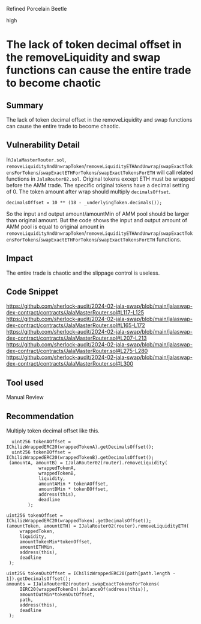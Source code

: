 Refined Porcelain Beetle

high

# The lack of token decimal offset in the removeLiquidity and swap functions can cause the entire trade to become chaotic

## Summary
The lack of token decimal offset in the removeLiquidity and swap functions can cause the entire trade to become chaotic.
## Vulnerability Detail
In```JalaMasterRouter.sol```, ```removeLiquidityAndUnwrapToken```/```removeLiquidityETHAndUnwrap```/```swapExactTokensForTokens```/```swapExactETHForTokens```/```swapExactTokensForETH``` will call related functions in ```JalaRouter02.sol```. Original tokens except ETH must be wrapped before the AMM trade. The specific original tokens have a decimal setting of 0. The token amount after wrap should multiply ```decimalsOffset```.
```solidity
decimalsOffset = 10 ** (18 - _underlyingToken.decimals());
```
So the input and output amount/amountMin of AMM pool should be larger than original amount. But the code shows the input and output amount of AMM pool is equal to original amount in ```removeLiquidityAndUnwrapToken```/```removeLiquidityETHAndUnwrap```/```swapExactTokensForTokens```/```swapExactETHForTokens```/```swapExactTokensForETH``` functions.
## Impact
The entire trade is chaotic and the slippage control is useless.
## Code Snippet
https://github.com/sherlock-audit/2024-02-jala-swap/blob/main/jalaswap-dex-contract/contracts/JalaMasterRouter.sol#L117-L125
https://github.com/sherlock-audit/2024-02-jala-swap/blob/main/jalaswap-dex-contract/contracts/JalaMasterRouter.sol#L165-L172
https://github.com/sherlock-audit/2024-02-jala-swap/blob/main/jalaswap-dex-contract/contracts/JalaMasterRouter.sol#L207-L213
https://github.com/sherlock-audit/2024-02-jala-swap/blob/main/jalaswap-dex-contract/contracts/JalaMasterRouter.sol#L275-L280
https://github.com/sherlock-audit/2024-02-jala-swap/blob/main/jalaswap-dex-contract/contracts/JalaMasterRouter.sol#L300
## Tool used
Manual Review
## Recommendation
Multiply token decimal offset like this.
```solidity
  uint256 tokenAOffset = IChilizWrappedERC20(wrappedTokenA).getDecimalsOffset();
  uint256 tokenBOffset = IChilizWrappedERC20(wrappedTokenB).getDecimalsOffset();
 (amountA, amountB) = IJalaRouter02(router).removeLiquidity(
            wrappedTokenA,
            wrappedTokenB,
            liquidity,
            amountAMin * tokenAOffset,
            amountBMin * tokenBOffset,
            address(this),
            deadline
        );
```
```solidity
uint256 tokenOffset = IChilizWrappedERC20(wrappedToken).getDecimalsOffset();
(amountToken, amountETH) = IJalaRouter02(router).removeLiquidityETH( 
     wrappedToken, 
     liquidity, 
     amountTokenMin*tokenOffset, 
     amountETHMin, 
     address(this), 
     deadline 
 ); 
```
```solidity
uint256 tokenOutOffset = IChilizWrappedERC20(path[path.length - 1]).getDecimalsOffset();
amounts = IJalaRouter02(router).swapExactTokensForTokens( 
     IERC20(wrappedTokenIn).balanceOf(address(this)), 
     amountOutMin*tokenOutOffset, 
     path, 
     address(this), 
     deadline 
 ); 
```